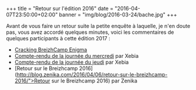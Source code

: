 +++
title = "Retour sur l'édition 2016"
date = "2016-04-07T23:50:00+02:00"
banner = "img/blog/2016-03-24/bache.jpg"
+++

Avant de vous faire un retour suite la petite enquête à laquelle, je n'en doute pas, vous avez accordé quelques minutes, voici les commentaires de quelques participants à cette édition 2017 :

* [Cracking BreizhCamp Enigma](http://blog.wescale.fr/2016/03/30/cracking-breizhcamp-enigma/)
* [Compte-rendu de la journée du mercredi](http://blog.xebia.fr/2016/04/05/breizhcamp-2016-compte-rendu-de-la-journee-du-mercredi) par Xebia
* [Compte-rendu de la journée du jeudi](http://blog.xebia.fr/2016/04/06/breizhcamp-2016-compte-rendu-de-la-journee-du-jeudi) par Xebia
* [Retour sur le Breizhcamp 2016](http://blog.zenika.com/2016/04/06/retour-sur-le-breizhcamp-2016/">Retour sur le Breizhcamp 2016) par Zenika
